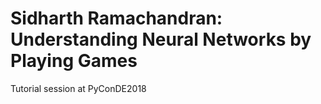 # Sidharth Ramachandran: Understanding Neural Networks by Playing Games
Tutorial session at PyConDE2018

